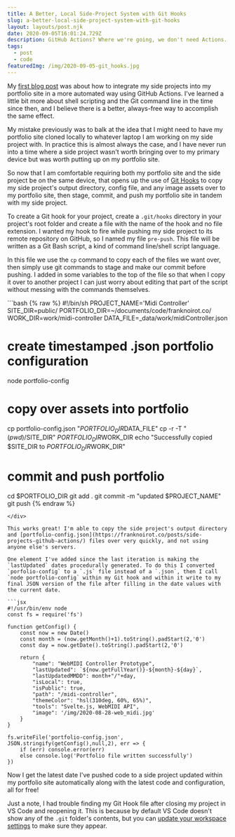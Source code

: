 ```yaml
---
title: A Better, Local Side-Project System with Git Hooks
slug: a-better-local-side-project-system-with-git-hooks
layout: layouts/post.njk
date: 2020-09-05T16:01:24.729Z
description: GitHub Actions? Where we're going, we don't need Actions.
tags:
  - post
  - code
featuredImg: /img/2020-09-05-git_hooks.jpg
---
```

My [first blog post](https://franknoirot.co/posts/side-projects-github-actions) was about how to integrate my side projects into my portfolio site in a more automated way using GitHub Actions. I've learned a little bit more about shell scripting and the Git command line in the time since then, and I believe there is a better, always-free way to accomplish the same effect.

My mistake previously was to balk at the idea that I might need to have my portfolio site cloned locally to whatever laptop I am working on my side project with. In practice this is almost always the case, and I have never run into a time where a side project wasn't worth bringing over to my primary device but was worth putting up on my portfolio site.

So now that I am comfortable requiring both my portfolio site and the side project be on the same device, that opens up the use of [Git Hooks](https://githooks.com/) to copy my side project's output directory, config file, and any image assets over to my portfolio site, then stage, commit, and push my portfolio site in tandem with my side project.

To create a Git hook for your project, create a `.git/hooks` directory in your project's root folder and create a file with the name of the hook and no file extension. I wanted my hook to fire while pushing my side project to its remote repository on GitHub, so I named my file `pre-push`. This file will be written as a Git Bash script, a kind of command line/shell script language.

In this file we use the `cp` command to copy each of the files we want over, then simply use git commands to stage and make our commit before pushing. I added in some variables to the top of the file so that when I copy it over to another project I can just worry about editing that part of the script without messing with the commands themselves.

<div class="steezy-pre">
```bash
{% raw %}
#!/bin/sh
PROJECT_NAME='Midi Controller'
SITE_DIR=public/
PORTFOLIO_DIR=~/documents/code/franknoirot.co/
WORK_DIR=work/midi-controller
DATA_FILE=_data/work/midiController.json

# create timestamped .json portfolio configuration
node portfolio-config

# copy over assets into portfolio
cp portfolio-config.json "$PORTFOLIO_DIR$DATA_FILE"
cp -r -T "$( pwd )/$SITE_DIR" $PORTFOLIO_DIR$WORK_DIR
echo "Successfully copied $SITE_DIR to $PORTFOLIO_DIR$WORK_DIR"

# commit and push portfolio
cd $PORTFOLIO_DIR
git add .
git commit -m "updated $PROJECT_NAME"
git push
{% endraw %}
```
</div>

This works great! I'm able to copy the side project's output directory and [portfolio-config.json](https://franknoirot.co/posts/side-projects-github-actions/) files over very quickly, and not using anyone else's servers.

One element I've added since the last iteration is making the `lastUpdated` dates procedurally generated. To do this I converted `porfolio-config` to a `.js` file instead of a `.json`, then I call `node portfolio-config` within my Git hook and within it write to my final JSON version of the file after filling in the date values with the current date.

```jsx
#!/usr/bin/env node
const fs = require('fs')

function getConfig() {
    const now = new Date()
    const month = (now.getMonth()+1).toString().padStart(2,'0')
    const day = now.getDate().toString().padStart(2,'0')

    return {
        "name": "WebMIDI Controller Prototype",
        "lastUpdated": `${now.getFullYear()}-${month}-${day}`,
        "lastUpdatedMMDD": month+"/"+day,
        "isLocal": true,
        "isPublic": true,
        "path": "/midi-controller",
        "themeColor": "hsl(310deg, 60%, 65%)",
        "tools": "Svelte.js, WebMIDI API",
        "image": '/img/2020-08-28-web_midi.jpg'
    }
}

fs.writeFile('portfolio-config.json', JSON.stringify(getConfig(),null,2), err => {
    if (err) console.error(err)
    else console.log('Portfolio file written successfully')
})
```

Now I get the latest date I've pushed code to a side project updated within my portfolio site automatically along with the latest code and configuration, all for free!

Just a note, I had trouble finding my Git Hook file after closing my project in VS Code and reopening it. This is because by default VS Code doesn't show any of the `.git` folder's contents, but you can [update your workspace settings](https://medium.com/@imstudio/visual-studio-code-show-hidden-folder-5fd0f01d3d5e) to make sure they appear.